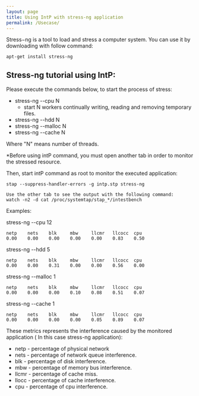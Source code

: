 ```yaml
---
layout: page
title: Using IntP with stress-ng application
permalink: /Usecase/
---
```


Stress−ng is a tool to load and stress a computer system. You can use it by downloading with follow command:

```shell
apt-get install stress-ng
```
## Stress-ng tutorial using IntP:
Please execute the commands below, to start the process of stress:

* stress-ng --cpu N
    * start N workers continually writing, reading and removing temporary files.
* stress-ng --hdd N
* stress-ng --malloc N
* stress-ng --cache N

Where "N" means number of threads. 

*Before using intP command, you must open another tab in order to monitor the stressed resource.

Then, start intP command as root to monitor the executed application:
```shell
stap --suppress-handler-errors -g intp.stp stress-ng
```

```shell
Use the other tab to see the output with the following command:
watch -n2 -d cat /proc/systemtap/stap_*/intestbench
```

Examples:  

stress-ng --cpu 12
```shell
netp    nets    blk     mbw     llcmr   llcocc  cpu
0.00    0.00    0.00    0.00    0.00    0.83    0.50
```

stress-ng --hdd 5

```shell
netp    nets    blk     mbw     llcmr   llcocc  cpu
0.00    0.00    0.31    0.00    0.00    0.56    0.00
```

stress-ng --malloc 1

```shell
netp    nets    blk     mbw     llcmr   llcocc  cpu
0.00    0.00    0.00    0.10    0.08    0.51    0.07
```

stress-ng --cache 1

```shell
netp    nets    blk     mbw     llcmr   llcocc  cpu
0.00    0.00    0.00    0.00    0.05    0.89    0.07
```

These metrics represents the interference caused by the monitored application ( In this case stress-ng application): 

* netp - percentage of physical network
* nets - percentage of network queue interference.
* blk - percentage of disk interference.
* mbw - percentage of memory bus interference.
* llcmr - percentage of cache miss.
* llocc - percentage of cache interference.
* cpu - percentage of cpu interference.
